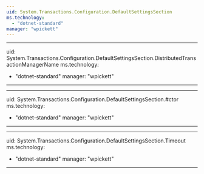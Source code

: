 ```yaml
---
uid: System.Transactions.Configuration.DefaultSettingsSection
ms.technology: 
  - "dotnet-standard"
manager: "wpickett"
---
```


---
uid: System.Transactions.Configuration.DefaultSettingsSection.DistributedTransactionManagerName
ms.technology: 
  - "dotnet-standard"
manager: "wpickett"
---

---
uid: System.Transactions.Configuration.DefaultSettingsSection.#ctor
ms.technology: 
  - "dotnet-standard"
manager: "wpickett"
---

---
uid: System.Transactions.Configuration.DefaultSettingsSection.Timeout
ms.technology: 
  - "dotnet-standard"
manager: "wpickett"
---
